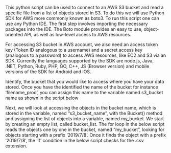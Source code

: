 This python script can be used to connect to an AWS S3 bucket and read a specific file from a list of objects stored in S3. To do this we will use Python SDK for AWS more commonly known as boto3. To run this script one can use any Python IDE. The first step involves importing the necessary packages into the IDE. The Boto module provides an easy to use, object-oriented API, as well as low-level access to AWS resources.

For accessing S3 bucket in AWS account, we also need an access token key (Token ID analogous to a username) and a secret access key (analogous to a password) to access AWS resources, like EC2 and S3 via an SDK. Currently the languages supported by the SDK are node.js, Java, .NET, Python, Ruby, PHP, GO, C++, JS (Browser version) and mobile versions of the SDK for Android and iOS.

Identify, the bucket that you would like to access where you have your data stored. Once you have the identified the name of the bucket for instance ‘filename_prod’, you can assign this name to the variable named s3_bucket name as shown in the script below

Next, we will look at accessing the objects in the bucket name, which is stored in the variable, named “s3_bucket_name”, with the Bucket() method and assigning the list of objects into a variable, named my_bucket. We start by creating an empty list, called bucket_list. The for loop in the below script reads the objects one by one in the bucket, named “my_bucket”, looking for objects starting with a prefix ‘2019/7/8’. Once it finds the object with a prefix ‘2019/7/8’, the ‘if’ condition in the below script checks for the .csv extension.


